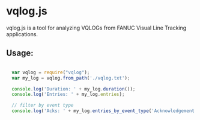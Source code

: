 # vqlog.js

vqlog.js is a tool for analyzing VQLOGs from FANUC Visual Line Tracking
applications.

## Usage:

```js

  var vqlog = require("vqlog");
  var my_log = vqlog.from_path('./vqlog.txt');

  console.log('Duration: ' + my_log.duration());
  console.log('Entries: ' + my_log.entries);

  // filter by event type
  console.log('Acks: ' + my_log.entries_by_event_type('Acknowledgement'));
```

